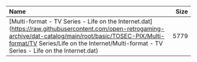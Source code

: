 |Name|Size|
|:---|---:|
|[Multi-format - TV Series - Life on the Internet.dat](https://raw.githubusercontent.com/open-retrogaming-archive/dat-catalog/main/root/basic/TOSEC-PIX/Multi-format/TV Series/Life on the Internet/Multi-format - TV Series - Life on the Internet.dat)|5779|
